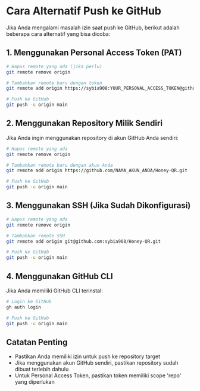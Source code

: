 # Cara Alternatif Push ke GitHub

Jika Anda mengalami masalah izin saat push ke GitHub, berikut adalah beberapa cara alternatif yang bisa dicoba:

## 1. Menggunakan Personal Access Token (PAT)

```bash
# Hapus remote yang ada (jika perlu)
git remote remove origin

# Tambahkan remote baru dengan token
git remote add origin https://sybia908:YOUR_PERSONAL_ACCESS_TOKEN@github.com/sybia908/Honey-QR.git

# Push ke GitHub
git push -u origin main
```

## 2. Menggunakan Repository Milik Sendiri

Jika Anda ingin menggunakan repository di akun GitHub Anda sendiri:

```bash
# Hapus remote yang ada
git remote remove origin

# Tambahkan remote baru dengan akun Anda
git remote add origin https://github.com/NAMA_AKUN_ANDA/Honey-QR.git

# Push ke GitHub
git push -u origin main
```

## 3. Menggunakan SSH (Jika Sudah Dikonfigurasi)

```bash
# Hapus remote yang ada
git remote remove origin

# Tambahkan remote SSH
git remote add origin git@github.com:sybia908/Honey-QR.git

# Push ke GitHub
git push -u origin main
```

## 4. Menggunakan GitHub CLI

Jika Anda memiliki GitHub CLI terinstal:

```bash
# Login ke GitHub
gh auth login

# Push ke GitHub
git push -u origin main
```

## Catatan Penting

- Pastikan Anda memiliki izin untuk push ke repository target
- Jika menggunakan akun GitHub sendiri, pastikan repository sudah dibuat terlebih dahulu
- Untuk Personal Access Token, pastikan token memiliki scope 'repo' yang diperlukan
